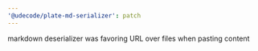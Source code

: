 ```yaml
---
'@udecode/plate-md-serializer': patch
---
```


markdown deserializer was favoring URL over files when pasting content
